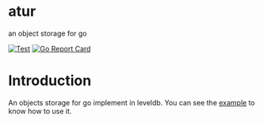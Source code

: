# atur
an object storage for go

[![Test](https://github.com/lukaproject/atur/actions/workflows/Test.yml/badge.svg)](https://github.com/lukaproject/atur/actions/workflows/Test.yml)
[![Go Report Card](https://goreportcard.com/badge/github.com/lukaproject/atur#1)](https://goreportcard.com/report/github.com/lukaproject/atur)

# Introduction

An objects storage for go implement in leveldb. You can see the [example](example/) to know how to use it.